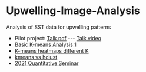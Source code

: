 # Upwelling-Image-Analysis

Analysis of SST data for upwelling patterns

* Pilot project: [Talk pdf](https://UW-Upwelling-Project.github.io/Upwelling-Image-Analysis/Analyses/Pilot/Dartmouth_Earth_Sci_Feb_2020.pdf) --- [Talk video](https://UW-Upwelling-Project.github.io/Upwelling-Image-Analysis/Analyses/Pilot/Zikan_Pilot_Talk.mp4)
* [Basic K-means Analysis 1](https://UW-Upwelling-Project.github.io/Upwelling-Image-Analysis/Analyses/Analysis1_K12_Centroids.html)
* [K-means heatmaps different K](https://UW-Upwelling-Project.github.io/Upwelling-Image-Analysis/Analyses/Analysis2_K_heatmaps.html)
* [kmeans vs hclust](https://UW-Upwelling-Project.github.io/Upwelling-Image-Analysis/Analyses/Analysis3_kmeans_hclust.html)
* [2021 Quantitative Seminar](https://UW-Upwelling-Project.github.io/Upwelling-Image-Analysis/talk/QuanSeminar.html)



